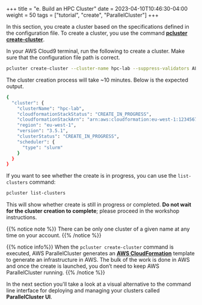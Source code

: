 +++
title = "e. Build an HPC Cluster"
date = 2023-04-10T10:46:30-04:00
weight = 50
tags = ["tutorial", "create", "ParallelCluster"]
+++

In this section, you create a cluster based on the specifications defined in the configuration file. To create a cluster, you use the command **[pcluster create-cluster](https://docs.aws.amazon.com/parallelcluster/latest/ug/pcluster.create-cluster-v3.html)**.

In your AWS Cloud9 terminal, run the following to create a cluster. Make sure that the configuration file path is correct.

```bash
pcluster create-cluster --cluster-name hpc-lab --suppress-validators ALL --cluster-configuration my-cluster-config.yaml
```

The cluster creation process will take ~10 minutes. Below is the expected output.

```bash
{
  "cluster": {
    "clusterName": "hpc-lab",
    "cloudformationStackStatus": "CREATE_IN_PROGRESS",
    "cloudformationStackArn": "arn:aws:cloudformation:eu-west-1:123456789:stack/hpc-lab/e47e8d00-e5df-11ed-b0eb-0604f1a65783",
    "region": "eu-west-1",
    "version": "3.5.1",
    "clusterStatus": "CREATE_IN_PROGRESS",
    "scheduler": {
      "type": "slurm"
    }
  }
}
```

If you want to see whether the create is in progress, you can use the `list-clusters` command:

```bash
pcluster list-clusters
```

This will show whether create is still in progress or completed. **Do not wait for the cluster creation to complete**; please proceed in the workshop instructions.

{{% notice note %}}
There can be only one cluster of a given name at any time on your account.
{{% /notice %}}

{{% notice info%}}
When the `pcluster create-cluster` command is executed, AWS ParallelCluster generates an **[AWS CloudFormation](https://aws.amazon.com/cloudformation/)** template to generate an infrastructure in AWS. The bulk of the work is done in AWS and once the create is launched, you don’t need to keep AWS ParallelCluster running.
{{% /notice %}}

In the next section you'll take a look at a visual alternative to the command line interface for deploying and managing your clusters called **ParallelCluster UI**.